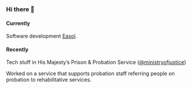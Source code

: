 ### Hi there 👋

#### Currently

Software development [Easol](https://github.com/easolhq).

#### Recently

Tech stuff in His Majesty’s Prison & Probation Service ([@ministryofjustice](https://github.com/ministryofjustice))

Worked on a service that supports probation staff referring people on probation to rehabilitative services.
